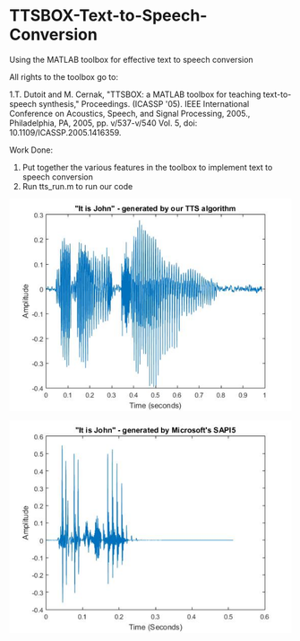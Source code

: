 # TTSBOX-Text-to-Speech-Conversion
Using the MATLAB toolbox for effective text to speech conversion

All rights to the toolbox go to:

1.T. Dutoit and M. Cernak, "TTSBOX: a MATLAB toolbox for teaching text-to-speech synthesis," Proceedings. (ICASSP '05). IEEE International Conference on Acoustics, Speech, and Signal Processing, 2005., Philadelphia, PA, 2005, pp. v/537-v/540 Vol. 5, doi: 10.1109/ICASSP.2005.1416359.

Work Done:

1. Put together the various features in the toolbox to implement text to speech conversion
2. Run tts_run.m to run our code

![](Images/time-HMM.jpg)

![](Images/time-sapi.jpg)
